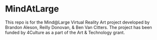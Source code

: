 # MindAtLarge

This repo is for the Mind@Large Virtual Reality Art project developed by Brandon Aleson, Reilly Donovan, & Ben Van Citters.  The project has been funded by 4Culture as a part of the Art & Technology grant.
